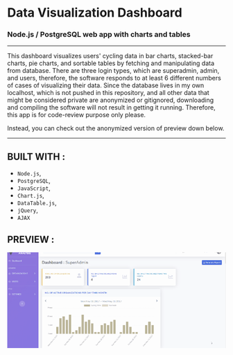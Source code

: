 # Data Visualization Dashboard

### Node.js / PostgreSQL web app with charts and tables

---

This dashboard visualizes users' cycling data in bar charts, stacked-bar charts, pie charts, and sortable tables by fetching and manipulating data from database. There are three login types, which are superadmin, admin, and users, therefore, the software responds to at least 6 different numbers of cases of visualizing their data. Since the database lives in my own localhost, which is not pushed in this repository, and all other data that might be considered private are anonymized or gitignored, downloading and compiling the software will not result in getting it running. Therefore, this app is for code-review purpose only please.

Instead, you can check out the anonymized version of preview down below.

---

## BUILT WITH :

- `Node.js`,
- `PostgreSQL`,
- `JavaScript`,
- `Chart.js`,
- `DataTable.js`,
- `jQuery`,
- `AJAX`

## PREVIEW :

![preview GIF image](preview.gif)
